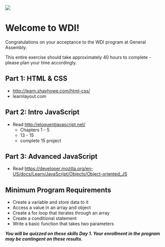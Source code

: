 ![](http://fundamentals.generalassemb.ly/assets/GA_logo.png)

# Welcome to WDI!

Congratulations on your acceptance to the WDI program at General Assembly.

This entire exercise should take approximately 40 hours to complete - please
plan your time accordingly.

## Part 1:  HTML & CSS

- http://learn.shayhowe.com/html-css/
- learnlayout.com

## Part 2: Intro JavaScript

- Read http://eloquentjavascript.net/
  - Chapters 1 - 5
  - 13 - 15
  - complete 15 project

## Part 3: Advanced JavaScript

- Read https://developer.mozilla.org/en-US/docs/Learn/JavaScript/Objects/Object-oriented_JS

## Minimum Program Requirements

- Create a variable and store data to it
- Access a value in an array and object
- Create a for loop that iterates through an array
- Create a conditional statement
- Write a basic function that takes two parameters

***You will be quizzed on these skills Day 1. Your enrollment in the program may be contingent on these results.***
